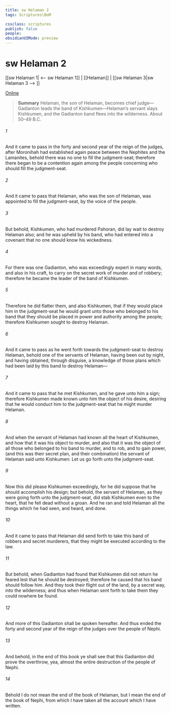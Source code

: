 ```yaml
---
title: sw Helaman 2
tags: Scriptures\BoM

cssclass: scriptures
publish: false
people:
obsidianUIMode: preview
---
```


# sw Helaman 2
[[sw Helaman 1| <-- sw Helaman 1]] | [[Helaman]] | [[sw Helaman 3|sw Helaman 3 --> ]]

[Online](https://churchofjesuschrist.org/study/scriptures/bofm/hel/2?lang=eng)

> __Summary__
Helaman, the son of Helaman, becomes chief judge—Gadianton leads the band of Kishkumen—Helaman’s servant slays Kishkumen, and the Gadianton band flees into the wilderness. About 50–49 B.C.

###### 1 
And it came to pass in the forty and second year of the reign of the judges, after Moronihah had established again peace between the Nephites and the Lamanites, behold there was no one to fill the judgment-seat; therefore there began to be a contention again among the people concerning who should fill the judgment-seat.

###### 2 
And it came to pass that Helaman, who was the son of Helaman, was appointed to fill the judgment-seat, by the voice of the people.

###### 3 
But behold, Kishkumen, who had murdered Pahoran, did lay wait to destroy Helaman also; and he was upheld by his band, who had entered into a covenant that no one should know his wickedness.

###### 4 
For there was one Gadianton, who was exceedingly expert in many words, and also in his craft, to carry on the secret work of murder and of robbery; therefore he became the leader of the band of Kishkumen.

###### 5 
Therefore he did flatter them, and also Kishkumen, that if they would place him in the judgment-seat he would grant unto those who belonged to his band that they should be placed in power and authority among the people; therefore Kishkumen sought to destroy Helaman.

###### 6 
And it came to pass as he went forth towards the judgment-seat to destroy Helaman, behold one of the servants of Helaman, having been out by night, and having obtained, through disguise, a knowledge of those plans which had been laid by this band to destroy Helaman—

###### 7 
And it came to pass that he met Kishkumen, and he gave unto him a sign; therefore Kishkumen made known unto him the object of his desire, desiring that he would conduct him to the judgment-seat that he might murder Helaman.

###### 8 
And when the servant of Helaman had known all the heart of Kishkumen, and how that it was his object to murder, and also that it was the object of all those who belonged to his band to murder, and to rob, and to gain power, (and this was their secret plan, and their combination) the servant of Helaman said unto Kishkumen: Let us go forth unto the judgment-seat.

###### 9 
Now this did please Kishkumen exceedingly, for he did suppose that he should accomplish his design; but behold, the servant of Helaman, as they were going forth unto the judgment-seat, did stab Kishkumen even to the heart, that he fell dead without a groan. And he ran and told Helaman all the things which he had seen, and heard, and done.

###### 10 
And it came to pass that Helaman did send forth to take this band of robbers and secret murderers, that they might be executed according to the law.

###### 11 
But behold, when Gadianton had found that Kishkumen did not return he feared lest that he should be destroyed; therefore he caused that his band should follow him. And they took their flight out of the land, by a secret way, into the wilderness; and thus when Helaman sent forth to take them they could nowhere be found.

###### 12 
And more of this Gadianton shall be spoken hereafter. And thus ended the forty and second year of the reign of the judges over the people of Nephi.

###### 13 
And behold, in the end of this book ye shall see that this Gadianton did prove the overthrow, yea, almost the entire destruction of the people of Nephi.

###### 14 
Behold I do not mean the end of the book of Helaman, but I mean the end of the book of Nephi, from which I have taken all the account which I have written.

